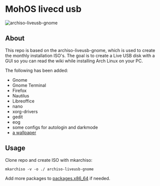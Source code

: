 MohOS livecd usb
===========================

![archiso-liveusb-gnome](https://github.com/jorisdrenth/archiso-liveusb-gnome/blob/main/archiso-liveusb-gnome.png?raw=true)

About
-----
This repo is based on the archiso-liveusb-gnome, which is used to create the monthly installation ISO's. The goal is to create a Live USB disk with a GUI so you can read the wiki while installing Arch Linux on your PC.

The following has been added:
- Gnome
- Gnome Terminal
- Firefox
- Nautilus
- Libreoffice
- nano
- xorg-drivers
- gedit
- eog
- some configs for autologin and darkmode
- [a wallpaper](airootfs/usr/local/share/backgrounds/wallpaper.png)

Usage
-----
Clone repo and create ISO with mkarchiso:
```
mkarchiso -v -o ./ archiso-liveusb-gnome
```
Add more packages to [packages.x86_64](packages.x86_64) if needed.
